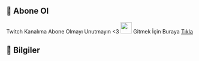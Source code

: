 ## 📝 Abone Ol
Twitch Kanalıma Abone Olmayı Unutmayın <3 <img src="https://e7.pngegg.com/pngimages/96/315/png-clipart-twitchcon-streaming-media-television-show-pixel-twitch-purple-television.png" width="30px"> Gitmek İçin Buraya [Tıkla](https://www.twitch.tv/whyats2)

## 📸 Bilgiler

